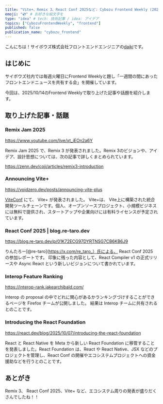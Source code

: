 ```yaml
---
title: "Vite+、Remix 3、React Conf 2025など: Cybozu Frontend Weekly (2025-10-14号)" # 目立ったニュースを選ぶ
emoji: "💿" # お好きな絵文字を
type: "idea" # tech: 技術記事 / idea: アイデア
topics: ["CybozuFrontendWeekly", "frontend"]
published: false
publication_name: "cybozu_frontend"
---
```


こんにちは！サイボウズ株式会社フロントエンドエンジニアの[daiki](https://x.com/k1tikurisu)です。

## はじめに

サイボウズ社内では毎週火曜日にFrontend Weeklyと題し「一週間の間にあったフロントエンドニュースを共有する会」を開催しています。

今回は、2025/10/14のFrontend Weeklyで取り上げた記事や話題を紹介します。

## 取り上げた記事・話題

### Remix Jam 2025

https://www.youtube.com/live/xt_iEOn2a6Y

Remix Jam 2025 で、Remix 3 が発表されました。Remix 3のビジョンや、アイデア、設計思想については、次の記事で詳しくまとめられています。

https://zenn.dev/coji/articles/remix3-introduction

### Announcing Vite+

https://voidzero.dev/posts/announcing-vite-plus

[ViteConf](https://viteconf.amsterdam/) にて、 Vite+ が発表されました。
Vite+は、 Vite上に構築された統合開発ツールチェーンです。個人、オープンソースプロジェクト、小規模ビジネスには無料で提供され、スタートアップや企業向けには有料ライセンスが予定されています。

### React Conf 2025 | blog.re-taro.dev

https://blog.re-taro.dev/p/01K72ECG97DYRTNSG7CB6KB6J9

りんたろー[@re-taro](https://x.com/re_taro_）氏による、 React Conf 2025 の参加レポートです。
印象に残った内容として、React Compiler v1 の正式リリースや Async React という新しいビジョンについて書かれています。

### Interop Feature Ranking

https://interop-rank.jakearchibald.com/

Interop の proposal の中でどれに関心があるかランキングづけすることができるページを Firefox チームが公開しました。
結果は Interop チームに共有されるとのことです。

### Introducing the React Foundation

https://react.dev/blog/2025/10/07/introducing-the-react-foundation

React と React Native を Meta から新しい React Foundation に移管することを発表しました。React Foundation は、React や React Native、JSX などのプロジェクトを管理し、React Conf の開催やエコシステムプロジェクトへの資金援助などを行うとのことです。

## あとがき

Remix 3、 React Conf 2025、Vite+ など、エコシステム周りの発表が盛りだくさんでしたね！！
